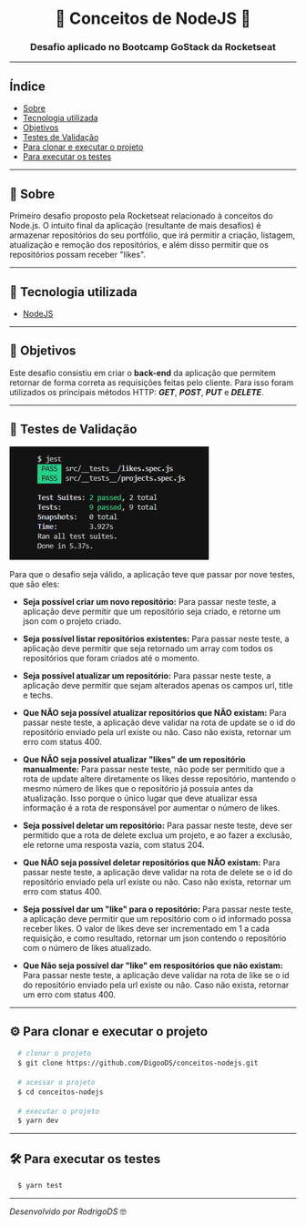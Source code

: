 <h1 align="center">
  🚀 Conceitos de NodeJS 🚀
</h1>

<h3 align="center">
Desafio aplicado no Bootcamp GoStack da Rocketseat
</h3>

---

## Índice

- [Sobre](#-sobre)
- [Tecnologia utilizada](#-tecnologia-utilizada)
- [Objetivos](#-objetivos)
- [Testes de Validação](#-testes-de-validação)
- [Para clonar e executar o projeto](#-para-clonar-e-executar-o-projeto)
- [Para executar os testes](#-para-executar-os-teste)


---

## 🔖 Sobre

Primeiro desafio proposto pela Rocketseat relacionado à conceitos do Node.js. O intuito final da aplicação (resultante de mais desafios) é armazenar repositórios do seu portfólio, que irá permitir a criação, listagem, atualização e remoção dos repositórios, e além disso permitir que os repositórios possam receber "likes".

---

## 🚀 Tecnologia utilizada

- [NodeJS](https://nodejs.org/en/)

---

## 🎯 Objetivos

Este desafio consistiu em criar o **back-end** da aplicação que permitem retornar de forma correta as requisições feitas pelo cliente. Para isso foram utilizados os principais métodos HTTP: ***GET***, ***POST***, ***PUT*** e ***DELETE***.

---

## 📝 Testes de Validação

<img src="paraReadme.JPG">

Para que o desafio seja válido, a aplicação teve que passar por nove testes, que são eles:

- **Seja possível criar um novo repositório:**
Para passar neste teste, a aplicação deve permitir que um repositório seja criado, e retorne um json com o projeto criado.

- **Seja possível listar repositórios existentes:**
Para passar neste teste, a aplicação deve permitir que seja retornado um array com todos os repositórios que foram criados até o momento.

- **Seja possível atualizar um repositório:**
Para passar neste teste, a aplicação deve permitir que sejam alterados apenas os campos url, title e techs.

- **Que NÃO seja possível atualizar repositórios que NÃO existam:**
Para passar neste teste, a aplicação deve validar na rota de update se o id do repositório enviado pela url existe ou não. Caso não exista, retornar um erro com status 400.

- **Que NÃO seja possível atualizar "likes" de um repositório manualmente:**
Para passar neste teste, não pode ser permitido que a rota de update altere diretamente os likes desse repositório, mantendo o mesmo número de likes que o repositório já possuia antes da atualização. Isso porque o único lugar que deve atualizar essa informação é a rota de responsável por aumentar o número de likes.

- **Seja possível deletar um repositório:**
Para passar neste teste, deve ser permitido que a rota de delete exclua um projeto, e ao fazer a exclusão, ele retorne uma resposta vazia, com status 204.

- **Que NÃO seja possível deletar repositórios que NÃO existam:**
Para passar neste teste, a aplicação deve validar na rota de delete se o id do repositório enviado pela url existe ou não. Caso não exista, retornar um erro com status 400.

- **Seja possível dar um "like" para o repositório:**
Para passar neste teste, a aplicação deve permitir que um repositório com o id informado possa receber likes. O valor de likes deve ser incrementado em 1 a cada requisição, e como resultado, retornar um json contendo o repositório com o número de likes atualizado.

- **Que Não seja possível dar "like" em respositórios que não existam:**
Para passar neste teste, a aplicação deve validar na rota de like se o id do repositório enviado pela url existe ou não. Caso não exista, retornar um erro com status 400.

---

## ⚙ Para clonar e executar o projeto

```bash
  # clonar o projeto
  $ git clone https://github.com/DigooDS/conceitos-nodejs.git

  # acessar o projeto
  $ cd conceitos-nodejs

  # executar o projeto
  $ yarn dev
```

---

## 🛠 Para executar os testes

```bash
  $ yarn test
```

---

<i>Desenvolvido por RodrigoDS</i> 🤓
